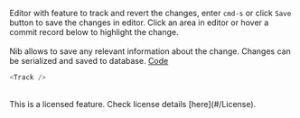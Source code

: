 Editor with feature to track and revert the changes, enter `cmd-s` or click `Save` button to save the changes in editor. Click an area in editor or hover a commit record below to highlight the change.
<br />
<br />
Nib allows to save any relevant information about the change. Changes can be serialized and saved to database. <a target="_blank" href="https://github.com/nib-edit/Nib/blob/master/packages/docs/demo/Track/index.jsx">Code</a>
<br />

```js
<Track />
```

<br />
This is a licensed feature. Check license details [here](#/License).
